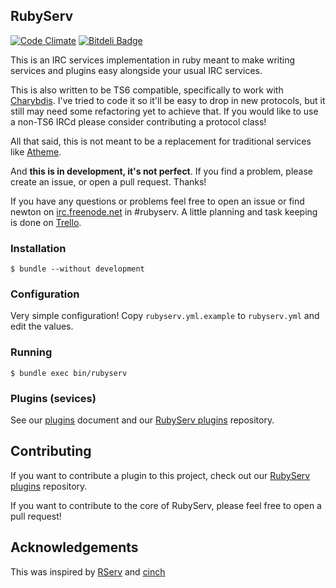 ## RubyServ

[![Code Climate](https://codeclimate.com/github/jameswritescode/rubyserv.png)](https://codeclimate.com/github/jameswritescode/rubyserv) [![Bitdeli Badge](https://d2weczhvl823v0.cloudfront.net/jameswritescode/rubyserv/trend.png)](https://bitdeli.com/free "Bitdeli Badge")

This is an IRC services implementation in ruby meant to make writing services and plugins easy alongside your usual IRC services.

This is also written to be TS6 compatible, specifically to work with [Charybdis](http://www.atheme.org/project/charybdis). I've tried to code it so it'll be easy to drop in new protocols, but it still may need some refactoring yet to achieve that. If you would like to use a non-TS6 IRCd please consider contributing a protocol class!

All that said, this is not meant to be a replacement for traditional services like [Atheme](https://github.com/atheme/atheme).

And **this is in development, it's not perfect**. If you find a problem, please create an issue, or open a pull request. Thanks!

If you have any questions or problems feel free to open an issue or find newton on [irc.freenode.net](http://freenode.net) in #rubyserv. A little planning and task keeping is done on [Trello](https://trello.com/b/2sqGDjIT).

### Installation

```
$ bundle --without development
```

### Configuration

Very simple configuration! Copy `rubyserv.yml.example` to `rubyserv.yml` and edit the values.

### Running

```
$ bundle exec bin/rubyserv
```

### Plugins (sevices)

See our [plugins](https://github.com/jameswritescode/rubyserv/tree/master/doc/plugins.md) document and our [RubyServ plugins](https://github.com/jameswritescode/rubyserv-plugins) repository.

## Contributing

If you want to contribute a plugin to this project, check out our [RubyServ plugins](https://github.com/jameswritescode/rubyserv-plugins) repository.

If you want to contribute to the core of RubyServ, please feel free to open a pull request!

## Acknowledgements

This was inspired by [RServ](https://github.com/somasonic/RServ) and [cinch](https://github.com/cinchrb/cinch)
